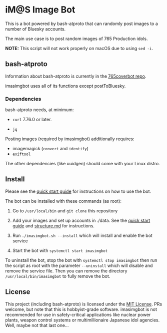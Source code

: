 # iM@S Image Bot

This is a bot powered by bash-atproto that can randomly post images to a number of Bluesky accounts.

The main use case is to post random images of 765 Production idols.

**NOTE:** This script will not work properly on macOS due to using `sed -i`.

## bash-atproto

Information about bash-atproto is currently in the [765coverbot repo](https://github.com/engielolz/765coverbot).

imasimgbot uses all of its functions except postToBluesky.

### Dependencies

bash-atproto needs, at minimum:

* `curl` 7.76.0 or later.

* `jq`

Posting images (required by imasimgbot) additionally requires:

* imagemagick (`convert` and `identify`)
* `exiftool`

The other dependencies (like uuidgen) should come with your Linux distro.

## Install

Please see the [quick start guide](docs/qsg.md) for instructions on how to use the bot.

The bot can be installed with these commands (as root):

1. Go to `/usr/local/bin` and `git clone` this repository

2. Add your images and set up accounts in ./data. See the [quick start guide](docs/QSG.md) and [structure.md](docs/structure.md) for instructions.

3. Run `./imasimgbot.sh --install` which will install and enable the bot service

4. Start the bot with `systemctl start imasimgbot`

To uninstall the bot, stop the bot with `systemctl stop imasimgbot` then run the script as root with the parameter `--uninstall` which will disable and remove the service file. Then you can remove the directory `/usr/local/bin/imasimgbot` to fully remove the bot.

## License

This project (including bash-atproto) is licensed under the [MIT License](LICENSE). PRs welcome, but note that this is hobbyist-grade software. imasimgbot is not recommended for use in safety-critical applications like nuclear power plants, weapon control systems or multimillionaire Japanese idol agencies. Well, maybe not that last one...
